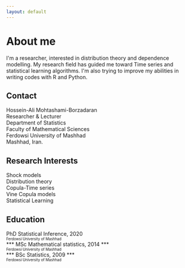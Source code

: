 ```yaml
---
layout: default
---
```


# About me

I'm a researcher, interested in distribution theory and dependence modelling. My research field has guided me toward Time series and statistical learning algorithms. I'm also trying to improve my abilities in writing codes with R and Python.

## Contact

Hossein-Ali Mohtashami-Borzadaran\
Researcher & Lecturer\
Department of Statistics\
Faculty of Mathematical Sciences\
Ferdowsi University of Mashhad\
Mashhad, Iran.


## Research Interests

Shock models\
Distribution theory\
Copula-Time series\
Vine Copula models\
Statistical Learning

## Education

PhD Statistical Inference, 2020 \
<sub><sup> Ferdowsi University of Mashhad </sup></sub>\
*** MSc Mathematical statistics, 2014 *** \
<sub><sup> Ferdowsi University of Mashhad </sup></sub>\
*** BSc Statistics, 2009 *** \
<sub><sup> Ferdowsi University of Mashhad </sup></sub>

